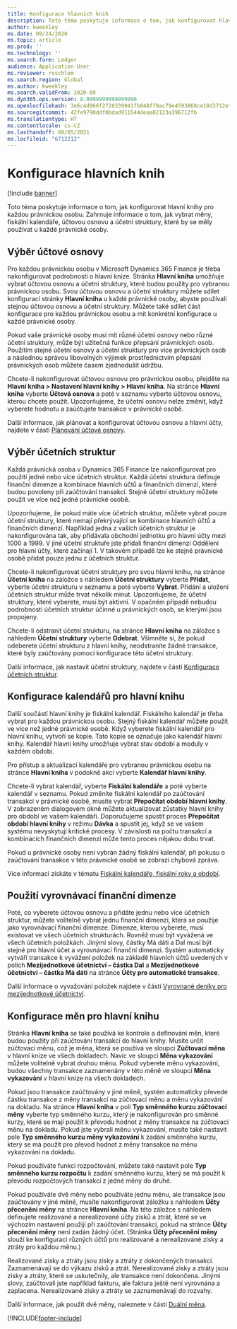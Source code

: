 ```yaml
---
title: Konfigurace hlavních knih
description: Toto téma poskytuje informace o tom, jak konfigurovat hlavní knihy pro každou právnickou osobu. Zahrnuje informace o tom, jak vybrat měny, fiskální kalendáře, účtovou osnovu a účetní struktury, které by se měly používat u každé právnické osoby.
author: kweekley
ms.date: 09/24/2020
ms.topic: article
ms.prod: ''
ms.technology: ''
ms.search.form: Ledger
audience: Application User
ms.reviewer: roschlom
ms.search.region: Global
ms.author: kweekley
ms.search.validFrom: 2020-09
ms.dyn365.ops.version: 8.0999999999999996
ms.openlocfilehash: 3e6c4d966f2720339941fb848ff9ac79e4593868ce10d3712efbb1ad18a9ceea
ms.sourcegitcommit: 42fe9790ddf0bdad911544deaa82123a396712fb
ms.translationtype: HT
ms.contentlocale: cs-CZ
ms.lasthandoff: 08/05/2021
ms.locfileid: "6712212"
---
```

# <a name="configure-ledgers"></a>Konfigurace hlavních knih

[!include [banner](../includes/banner.md)]

Toto téma poskytuje informace o tom, jak konfigurovat hlavní knihy pro každou právnickou osobu. Zahrnuje informace o tom, jak vybrat měny, fiskální kalendáře, účtovou osnovu a účetní struktury, které by se měly používat u každé právnické osoby.

## <a name="selecting-the-chart-of-accounts"></a>Výběr účtové osnovy

Pro každou právnickou osobu v Microsoft Dynamics 365 Finance je třeba nakonfigurovat podrobnosti o hlavní knize. Stránka **Hlavní kniha** umožňuje vybrat účtovou osnovu a účetní struktury, které budou použity pro vybranou právnickou osobu. Svou účtovou osnovu a účetní struktury můžete sdílet konfigurací stránky **Hlavní kniha** u každé právnické osoby, abyste používali stejnou účtovou osnovu a účetní struktury. Můžete také sdílet část konfigurace pro každou právnickou osobu a mít konkrétní konfigurace u každé právnické osoby.

Pokud vaše právnické osoby musí mít různé účetní osnovy nebo různé účetní struktury, může být užitečná funkce přepsání právnických osob. Použitím stejné účetní osnovy a účetní struktury pro více právnických osob a následnou správou libovolných výjimek prostřednictvím přepsání právnických osob můžete časem zjednodušit údržbu.

Chcete-li nakonfigurovat účtovou osnovu pro právnickou osobu, přejděte na **Hlavní kniha \> Nastavení hlavní knihy \> Hlavní kniha**. Na stránce **Hlavní kniha** vyberte **Účtová osnova** a poté v seznamu vyberte účtovou osnovu, kterou chcete použít. Upozorňujeme, že účetní osnovu nelze změnit, když vyberete hodnotu a zaúčtujete transakce v právnické osobě.

Další informace, jak plánovat a konfigurovat účtovou osnovu a hlavní účty, najdete v části [Plánování účtové osnovy](plan-chart-of-accounts.md).

## <a name="selecting-account-structures"></a>Výběr účetních struktur

Každá právnická osoba v Dynamics 365 Finance lze nakonfigurovat pro použití jedné nebo více účetních struktur. Každá účetní struktura definuje finanční dimenze a kombinace hlavních účtů a finančních dimenzí, které budou povoleny při zaúčtování transakcí. Stejné účetní struktury můžete použít ve více než jedné právnické osobě.

Upozorňujeme, že pokud máte více účetních struktur, můžete vybrat pouze účetní struktury, které nemají překrývající se kombinace hlavních účtů a finančních dimenzí. Například jedna z vašich účetních struktur je nakonfigurována tak, aby přidávala obchodní jednotku pro hlavní účty mezi 1000 a 1999. V jiné účetní struktuře jste přidali finanční dimenzi Oddělení pro hlavní účty, které začínají 1. V takovém případě lze ke stejné právnické osobě přidat pouze jednu z účetních struktur.

Chcete-li nakonfigurovat účetní struktury pro svou hlavní knihu, na stránce **Účetní kniha** na záložce s náhledem **Účetní struktury** vyberte **Přidat**, vyberte účetní strukturu v seznamu a poté vyberte **Vybrat**. Přidání a uložení účetních struktur může trvat několik minut. Upozorňujeme, že účetní struktury, které vyberete, musí být aktivní. V opačném případě nebudou podrobnosti účetních struktur účinné u právnických osob, se kterými jsou propojeny.

Chcete-li odstranit účetní strukturu, na stránce **Hlavní kniha** na záložce s náhledem **Účetní struktury** vyberte **Odebrat**. Všimněte si, že pokud odeberete účetní strukturu z hlavní knihy, neodstraníte žádné transakce, které byly zaúčtovány pomocí konfigurace této účetní struktury.

Další informace, jak nastavit účetní struktury, najdete v části [Konfigurace účetních struktur](configure-account-structures.md).

## <a name="configuring-calendars-for-the-ledger"></a>Konfigurace kalendářů pro hlavní knihu

Další součástí hlavní knihy je fiskální kalendář. Fiskálního kalendář je třeba vybrat pro každou právnickou osobu. Stejný fiskální kalendář můžete použít ve více než jedné právnické osobě. Když vyberete fiskální kalendář pro hlavní knihu, vytvoří se kopie. Tato kopie se označuje jako kalendář hlavní knihy. Kalendář hlavní knihy umožňuje vybrat stav období a moduly v každém období.

Pro přístup a aktualizaci kalendáře pro vybranou právnickou osobu na stránce **Hlavní kniha** v podokně akcí vyberte **Kalendář hlavní knihy**.

Chcete-li vybrat kalendář, vyberte **Fiskální kalendáře** a poté vyberte kalendář v seznamu. Pokud změníte fiskální kalendář po zaúčtování transakcí v právnické osobě, musíte vybrat **Přepočítat období hlavní knihy**. V zobrazeném dialogovém okně můžete aktualizovat zůstatky hlavní knihy pro období ve vašem kalendáři. Doporučujeme spustit proces **Přepočítat období hlavní knihy** v režimu **Dávka** a spustit jej, když se ve vašem systému nevyskytují kritické procesy. V závislosti na počtu transakcí a kombinacích finančních dimenzí může tento proces nějakou dobu trvat.

Pokud u právnické osoby není vybrán žádný fiskální kalendář, při pokusu o zaúčtování transakce v této právnické osobě se zobrazí chybová zpráva.

Více informací získáte v tématu [Fiskální kalendáře, fiskální roky a období](../budgeting/fiscal-calendars-fiscal-years-periods.md).

## <a name="using-a-balancing-financial-dimension"></a>Použití vyrovnávací finanční dimenze

Poté, co vyberete účtovou osnovu a přidáte jednu nebo více účetních struktur, můžete volitelně vybrat jednu finanční dimenzi, která se použije jako vyrovnávací finanční dimenze. Dimenze, kterou vyberete, musí existovat ve všech účetních strukturách. Rovněž musí být vyvážená ve všech účetních položkách. Jinými slovy, částky Má dáti a Dal musí být stejné pro hlavní účet a vyrovnávací finanční dimenzi. Systém automaticky vytváří transakce k vyvážení položek na základě hlavních účtů uvedených v polích **Mezijednotkové účetnictví – částka Dal** a **Mezijednotkové účetnictví – částka Má dáti** na stránce **Účty pro automatické transakce**.

Další informace o vyvažování položek najdete v části [Vyrovnané deníky pro mezijednotkové účetnictví](example-balanced-journals-interunit-accounting.md).

## <a name="configuring-currencies-for-the-ledger"></a>Konfigurace měn pro hlavní knihu

Stránka **Hlavní kniha** se také používá ke kontrole a definování měn, které budou použity při zaúčtování transakcí do hlavní knihy. Musíte určit zúčtovací měnu, což je měna, která se používá ve sloupci **Zúčtovací měna** v hlavní knize ve všech dokladech. Navíc ve sloupci **Měna vykazování** můžete volitelně vybrat druhou měnu. Pokud vyberete měnu vykazování, budou všechny transakce zaznamenány v této měně ve sloupci **Měna vykazování** v hlavní knize na všech dokladech.

Pokud jsou transakce zaúčtovány v jiné měně, systém automaticky převede částku transakce z měny transakcí na zúčtovací měnu a měnu vykazování na dokladu. Na stránce **Hlavní kniha** v poli **Typ směnného kurzu zúčtovací měny** vyberte typ směnného kurzu, který je nakonfigurován pro směnné kurzy, které se mají použít k převodu hodnot z měny transakce na zúčtovací měnu na dokladu. Pokud jste vybrali měnu vykazování, musíte také nastavit pole **Typ směnného kurzu měny vykazování** k zadání směnného kurzu, který se má použít pro převod hodnot z měny transakce na měnu vykazování na dokladu.

Pokud používáte funkci rozpočtování, můžete také nastavit pole **Typ směnného kurzu rozpočtu** k zadání směnného kurzu, který se má použít k převodu rozpočtových transakcí z jedné měny do druhé.

Pokud používáte dvě měny nebo používáte jednu měnu, ale transakce jsou zaúčtovány v jiné měně, musíte nakonfigurovat záložku s náhledem **Účty přecenění měny** na stránce **Hlavní kniha**. Na této záložce s náhledem definujete realizované a nerealizované účty zisků a ztrát, které se ve výchozím nastavení použijí při zaúčtování transakcí, pokud na stránce **Účty přecenění měny** není zadán žádný účet. (Stránka **Účty přecenění měny** slouží ke konfiguraci různých účtů pro realizované a nerealizované zisky a ztráty pro každou měnu.)

Realizované zisky a ztráty jsou zisky a ztráty z dokončených transakcí. Zaznamenávají se do výkazu zisků a ztrát. Nerealizované zisky a ztráty jsou zisky a ztráty, které se uskutečnily, ale transakce není dokončena. Jinými slovy, zaúčtovali jste například fakturu, ale faktura ještě není vyrovnána a zaplacena. Nerealizované zisky a ztráty se zaznamenávají do rozvahy.

Další informace, jak použít dvě měny, naleznete v části [Duální měna](dual-currency.md).


[!INCLUDE[footer-include](../../includes/footer-banner.md)]